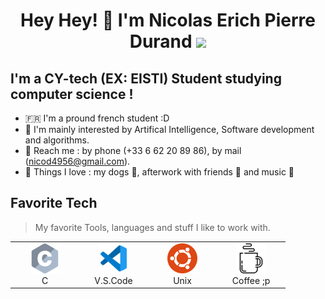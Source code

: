 <h1 align="center">
Hey Hey! 👋 I'm Nicolas Erich Pierre Durand
<img src="hello-there-kenobi.gif">
</h1>

<h2> I'm a CY-tech (EX: EISTI) Student studying computer science ! </h2>
  
- 🇫🇷 I'm a pround french student :D 
- 👀 I'm mainly interested by Artifical Intelligence, Software development and algorithms.
- 📱 Reach me : by phone (+33 6 62 20 89 86), by mail (nicod4956@gmail.com).
- 💛 Things I love : my dogs 🐶, afterwork with friends 🍻 and music 🎵

## Favorite Tech
> My favorite Tools, languages and stuff I like to work with.

<table align="center">
  <tr>
  <td align="center" width="96">
        <img src="./c.svg" width="48" height="48" alt="C" />
      </a>
      <br>C
    </td>
    <td align="center" width="96">
        <img src="./vscode.svg" width="48" height="48" alt="V.S.Code" />
      </a>
      <br>V.S.Code
    </td>
    <td align="center" width="96">
        <img src="./ubuntu.svg" width="48" height="48" alt="Ubuntu" />
      </a>
      <br>Unix
    </td>
    <td align="center" width="96">
        <img src="./coffee.svg" width="48" height="48" alt="Coffee" />
      </a>
      <br>Coffee ;p
    </td>
  </tr>
</table>


